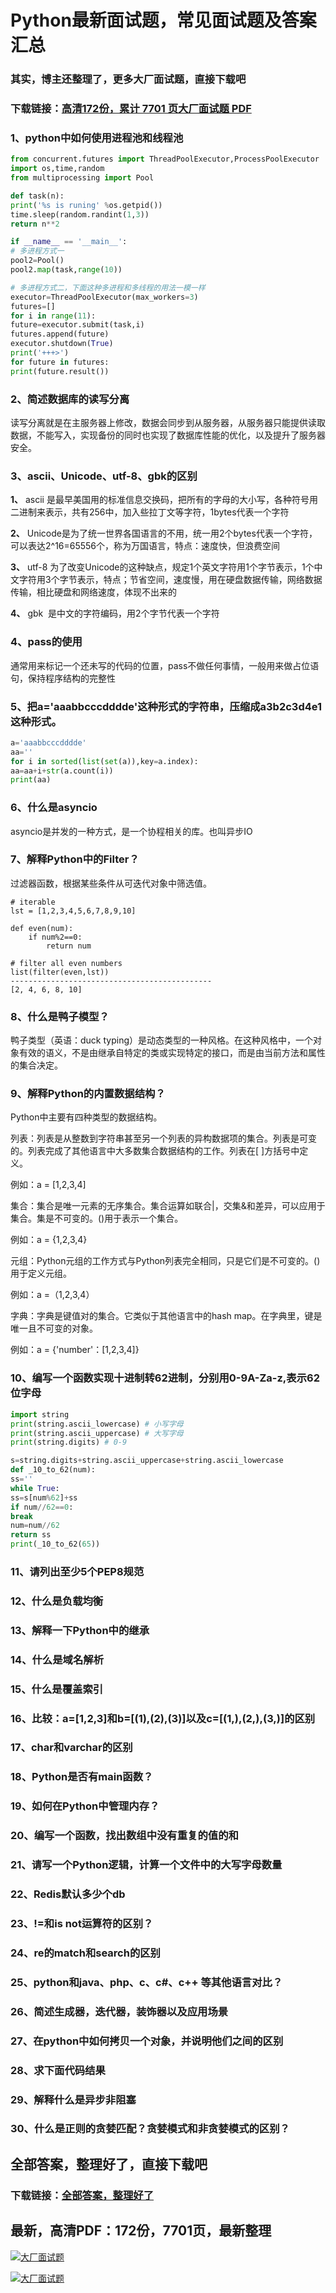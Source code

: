 # Python最新面试题，常见面试题及答案汇总

### 其实，博主还整理了，更多大厂面试题，直接下载吧

### 下载链接：[高清172份，累计 7701 页大厂面试题  PDF](https://github.com/souyunku/DevBooks/blob/master/docs/index.md)



### 1、python中如何使用进程池和线程池

```python
from concurrent.futures import ThreadPoolExecutor,ProcessPoolExecutor
import os,time,random
from multiprocessing import Pool

def task(n):
print('%s is runing' %os.getpid())
time.sleep(random.randint(1,3))
return n**2

if __name__ == '__main__':
# 多进程方式一
pool2=Pool()
pool2.map(task,range(10))

# 多进程方式二，下面这种多进程和多线程的用法一模一样
executor=ThreadPoolExecutor(max_workers=3)
futures=[]
for i in range(11):
future=executor.submit(task,i)
futures.append(future)
executor.shutdown(True)
print('+++>')
for future in futures:
print(future.result())
```


### 2、简述数据库的读写分离

读写分离就是在主服务器上修改，数据会同步到从服务器，从服务器只能提供读取数据，不能写入，实现备份的同时也实现了数据库性能的优化，以及提升了服务器安全。


### 3、ascii、Unicode、utf-8、gbk的区别

**1、** ascii 是最早美国用的标准信息交换码，把所有的字母的大小写，各种符号用 二进制来表示，共有256中，加入些拉丁文等字符，1bytes代表一个字符

**2、** Unicode是为了统一世界各国语言的不用，统一用2个bytes代表一个字符，可以表达2^16=65556个，称为万国语言，特点：速度快，但浪费空间

**3、** utf-8 为了改变Unicode的这种缺点，规定1个英文字符用1个字节表示，1个中文字符用3个字节表示，特点；节省空间，速度慢，用在硬盘数据传输，网络数据传输，相比硬盘和网络速度，体现不出来的

**4、** gbk  是中文的字符编码，用2个字节代表一个字符


### 4、pass的使用

通常用来标记一个还未写的代码的位置，pass不做任何事情，一般用来做占位语句，保持程序结构的完整性


### 5、把a='aaabbcccdddde'这种形式的字符串，压缩成a3b2c3d4e1这种形式。

```python
a='aaabbcccdddde'
aa=''
for i in sorted(list(set(a)),key=a.index):
aa=aa+i+str(a.count(i))
print(aa)
```


### 6、什么是asyncio

asyncio是并发的一种方式，是一个协程相关的库。也叫异步IO


### 7、解释Python中的Filter？

过滤器函数，根据某些条件从可迭代对象中筛选值。

```
# iterable
lst = [1,2,3,4,5,6,7,8,9,10]

def even(num):
    if num%2==0:
        return num

# filter all even numbers
list(filter(even,lst))
---------------------------------------------
[2, 4, 6, 8, 10]
```


### 8、什么是鸭子模型？

鸭子类型（英语：duck typing）是动态类型的一种风格。在这种风格中，一个对象有效的语义，不是由继承自特定的类或实现特定的接口，而是由当前方法和属性的集合决定。


### 9、解释Python的内置数据结构？

Python中主要有四种类型的数据结构。

列表：列表是从整数到字符串甚至另一个列表的异构数据项的集合。列表是可变的。列表完成了其他语言中大多数集合数据结构的工作。列表在[ ]方括号中定义。

例如：a = [1,2,3,4]

集合：集合是唯一元素的无序集合。集合运算如联合|，交集&和差异，可以应用于集合。集是不可变的。()用于表示一个集合。

例如：a = {1,2,3,4}

元组：Python元组的工作方式与Python列表完全相同，只是它们是不可变的。()用于定义元组。

例如：a =（1,2,3,4）

字典：字典是键值对的集合。它类似于其他语言中的hash map。在字典里，键是唯一且不可变的对象。

例如：a = {'number'：[1,2,3,4]}


### 10、编写一个函数实现十进制转62进制，分别用0-9A-Za-z,表示62位字母

```python
import string
print(string.ascii_lowercase) # 小写字母
print(string.ascii_uppercase) # 大写字母
print(string.digits) # 0-9

s=string.digits+string.ascii_uppercase+string.ascii_lowercase
def _10_to_62(num):
ss=''
while True:
ss=s[num%62]+ss
if num//62==0:
break
num=num//62
return ss
print(_10_to_62(65))
```


### 11、请列出至少5个PEP8规范
### 12、什么是负载均衡
### 13、解释一下Python中的继承
### 14、什么是域名解析
### 15、什么是覆盖索引
### 16、比较：a=[1,2,3]和b=[(1),(2),(3)]以及c=[(1,),(2,),(3,)]的区别
### 17、char和varchar的区别
### 18、Python是否有main函数？
### 19、如何在Python中管理内存？
### 20、编写一个函数，找出数组中没有重复的值的和
### 21、请写一个Python逻辑，计算一个文件中的大写字母数量
### 22、Redis默认多少个db
### 23、!=和is not运算符的区别？
### 24、re的match和search的区别
### 25、python和java、php、c、c#、c++ 等其他语言对比？
### 26、简述生成器，迭代器，装饰器以及应用场景
### 27、在python中如何拷贝一个对象，并说明他们之间的区别
### 28、求下面代码结果
### 29、解释什么是异步非阻塞
### 30、什么是正则的贪婪匹配？贪婪模式和非贪婪模式的区别？




## 全部答案，整理好了，直接下载吧

### 下载链接：[全部答案，整理好了](https://www.souyunku.com/wp-content/uploads/weixin/githup-weixin-2.png)




## 最新，高清PDF：172份，7701页，最新整理

[![大厂面试题](https://www.souyunku.com/wp-content/uploads/weixin/mst.png "架构师专栏")](https://www.souyunku.com/wp-content/uploads/weixin/githup-weixin.png "架构师专栏")

[![大厂面试题](https://www.souyunku.com/wp-content/uploads/weixin/githup-weixin.png "架构师专栏")](https://www.souyunku.com/wp-content/uploads/weixin/githup-weixin.png "架构师专栏")
